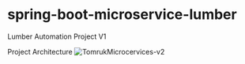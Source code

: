 # spring-boot-microservice-lumber
Lumber Automation Project V1

Project Architecture
![TomrukMicrocervices-v2](https://github.com/hltcm/spring-boot-microservice-lumber/assets/22117572/e6912e1c-c6d9-4f19-a7b5-676a758b8a11)
